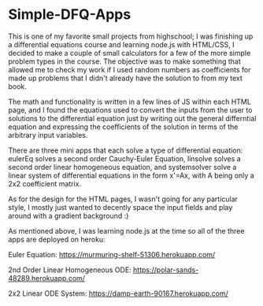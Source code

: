 # Simple-DFQ-Apps

This is one of my favorite small projects from highschool; I was finishing up a differential equations course and learning 
node.js with HTML/CSS, I decided to make a couple of small calculators for a few of the more simple problem types in the course.
The objective was to make something that allowed me to check my work if I used random numbers as coefficients for made up 
problems that I didn't already have the solution to from my text book.

The math and functionality is written in a few lines of JS within each HTML page, and I found the equations used to convert the
inputs from the user to solutions to the differential equation just by writing out the general differntial equation and 
expressing the coefficients of the solution in terms of the arbitrary input variables. 

There are three mini apps that each solve a type of differential equation: eulerEq solves a second order Cauchy-Euler Equation,
linsolve solves a second order linear homogeneous equation, and systemsolver solve a linear system of differential equations 
in the form x'=Ax, with A being only a 2x2 coefficient matrix.

As for the design for the HTML pages, I wasn't going for any particular style, I mostly just wanted to decently space the input
fields and play around with a gradient background :)

As mentioned above, I was learning node.js at the time so all of the three apps are deployed on heroku:

Euler Equation: https://murmuring-shelf-51306.herokuapp.com/

2nd Order Linear Homogeneous ODE: https://polar-sands-48289.herokuapp.com/

2x2 Linear ODE System: https://damp-earth-90167.herokuapp.com/
